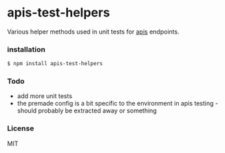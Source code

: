 # apis-test-helpers

Various helper methods used in unit tests for [apis]() endpoints.

### installation
```sh
$ npm install apis-test-helpers
```

### Todo
- add more unit tests
- the premade config is a bit specific to the environment in apis testing - should probably be extracted away or something

### License
MIT
